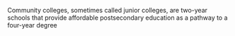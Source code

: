 Community colleges, sometimes called junior colleges, are two-year schools that provide affordable postsecondary education as a pathway to a four-year degree
